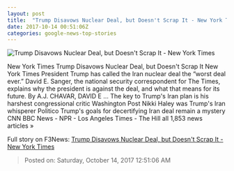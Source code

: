 ```yaml
---
layout: post
title:  "Trump Disavows Nuclear Deal, but Doesn't Scrap It - New York Times"
date: 2017-10-14 00:51:06Z
categories: google-news-top-stories
---
```


![Trump Disavows Nuclear Deal, but Doesn't Scrap It - New York Times](https://static01.nyt.com/images/2017/10/14/us/14dc-nukes-alpha/14dc-nukes-alpha-facebookJumbo-v2.jpg)

New York Times Trump Disavows Nuclear Deal, but Doesn't Scrap It New York Times President Trump has called the Iran nuclear deal the “worst deal ever.” David E. Sanger, the national security correspondent for The Times, explains why the president is against the deal, and what that means for its future. By A.J. CHAVAR, DAVID E ... The key to Trump's Iran plan is his harshest congressional critic Washington Post Nikki Haley was Trump's Iran whisperer Politico Trump's goals for decertifying Iran deal remain a mystery CNN BBC News - NPR - Los Angeles Times - The Hill all 1,853 news articles »


Full story on F3News: [Trump Disavows Nuclear Deal, but Doesn't Scrap It - New York Times](http://www.f3nws.com/n/YbkgdF)

> Posted on: Saturday, October 14, 2017 12:51:06 AM
